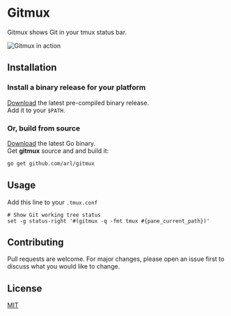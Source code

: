 # Gitmux

Gitmux shows Git in your tmux status bar.

![Gitmux in action](https://raw.githubusercontent.com/arl/gitmux/readme-images/demo-small.gif)

## Installation

### Install a binary release for your platform

[Download](https://github.com/arl/gitmux/releases/latest) the latest pre-compiled binary release.  
Add it to your `$PATH`.

### Or, build from source

[Download](https://golang.org/dl/) the latest Go binary.  
Get **gitmux** source and and build it:

```bash
go get github.com/arl/gitmux
```

## Usage

Add this line to your  `.tmux.conf`

```
# Show Git working tree status
set -g status-right '#(gitmux -q -fmt tmux #{pane_current_path})'
```

## Contributing
Pull requests are welcome. For major changes, please open an issue first to discuss what you would like to change.


## License
[MIT](./LICENSE)
